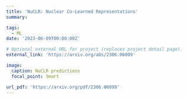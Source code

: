 ```yaml
---
title: 'NuCLR: Nuclear Co-Learned Representations'
summary: 

tags:
  - ML
date: '2023-06-09T00:00:00Z'

# Optional external URL for project (replaces project detail page).
external_link: 'https://arxiv.org/abs/2306.06099'

image:
  caption: NuCLR predictions
  focal_point: Smart

url_pdf: 'https://arxiv.org/pdf/2306.06099'
---
```

